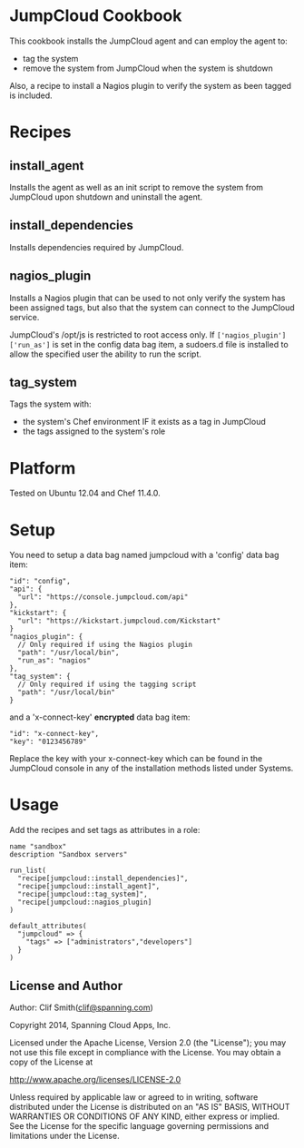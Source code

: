 JumpCloud Cookbook
==================

This cookbook installs the JumpCloud agent and can employ the agent to:

* tag the system
* remove the system from JumpCloud when the system is shutdown

Also, a recipe to install a Nagios plugin to verify the system as been tagged is
included.

Recipes
=======

install_agent
-------------

Installs the agent as well as an init script to remove the system from JumpCloud
upon shutdown and uninstall the agent.

install_dependencies
--------------------

Installs dependencies required by JumpCloud.

nagios_plugin
------------

Installs a Nagios plugin that can be used to not only verify the system has been
assigned tags, but also that the system can connect to the JumpCloud service.

JumpCloud's /opt/js is restricted to root access only.  If
`['nagios_plugin']['run_as']` is set in the config data bag item, a sudoers.d
file is installed to allow the specified user the ability to run the script.

tag_system
----------

Tags the system with:

* the system's Chef environment IF it exists as a tag in JumpCloud
* the tags assigned to the system's role

Platform
========

Tested on Ubuntu 12.04 and Chef 11.4.0.

Setup
=====

You need to setup a data bag named jumpcloud with a 'config' data bag item:

    "id": "config",
    "api": {
      "url": "https://console.jumpcloud.com/api"
    },
    "kickstart": {
      "url": "https://kickstart.jumpcloud.com/Kickstart"
    }
    "nagios_plugin": {
      // Only required if using the Nagios plugin
      "path": "/usr/local/bin",
      "run_as": "nagios"
    },
    "tag_system": {
      // Only required if using the tagging script
      "path": "/usr/local/bin"
    }

and a 'x-connect-key' **encrypted** data bag item:

    "id": "x-connect-key",
    "key": "0123456789"
  
Replace the key with your x-connect-key which can be found in the JumpCloud
console in any of the installation methods listed under Systems.

Usage
=====

Add the recipes and set tags as attributes in a role:

    name "sandbox"
    description "Sandbox servers"

    run_list(
      "recipe[jumpcloud::install_dependencies]",
      "recipe[jumpcloud::install_agent]",
      "recipe[jumpcloud::tag_system]",
      "recipe[jumpcloud::nagios_plugin]
    )

    default_attributes(
      "jumpcloud" => {
        "tags" => ["administrators","developers"]
      }
    )
  
## License and Author

Author: Clif Smith(clif@spanning.com)

Copyright 2014, Spanning Cloud Apps, Inc.

Licensed under the Apache License, Version 2.0 (the "License");
you may not use this file except in compliance with the License.
You may obtain a copy of the License at

  http://www.apache.org/licenses/LICENSE-2.0

Unless required by applicable law or agreed to in writing, software
distributed under the License is distributed on an "AS IS" BASIS,
WITHOUT WARRANTIES OR CONDITIONS OF ANY KIND, either express or implied.
See the License for the specific language governing permissions and
limitations under the License.
